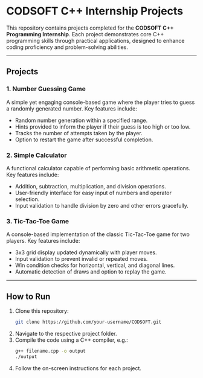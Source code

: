 # CODSOFT C++ Internship Projects

This repository contains projects completed for the **CODSOFT C++ Programming Internship**. Each project demonstrates core C++ programming skills through practical applications, designed to enhance coding proficiency and problem-solving abilities.

---

## Projects

### 1. Number Guessing Game
A simple yet engaging console-based game where the player tries to guess a randomly generated number. 
Key features include:
- Random number generation within a specified range.
- Hints provided to inform the player if their guess is too high or too low.
- Tracks the number of attempts taken by the player.
- Option to restart the game after successful completion.

### 2. Simple Calculator
A functional calculator capable of performing basic arithmetic operations. 
Key features include:
- Addition, subtraction, multiplication, and division operations.
- User-friendly interface for easy input of numbers and operator selection.
- Input validation to handle division by zero and other errors gracefully.

### 3. Tic-Tac-Toe Game
A console-based implementation of the classic Tic-Tac-Toe game for two players.
Key features include:
- 3x3 grid display updated dynamically with player moves.
- Input validation to prevent invalid or repeated moves.
- Win condition checks for horizontal, vertical, and diagonal lines.
- Automatic detection of draws and option to replay the game.

---

## How to Run
1. Clone this repository:
   ```bash
   git clone https://github.com/your-username/CODSOFT.git
   ```
2. Navigate to the respective project folder.
3. Compile the code using a C++ compiler, e.g.:
   ```bash
   g++ filename.cpp -o output
   ./output
   ```
4. Follow the on-screen instructions for each project.
